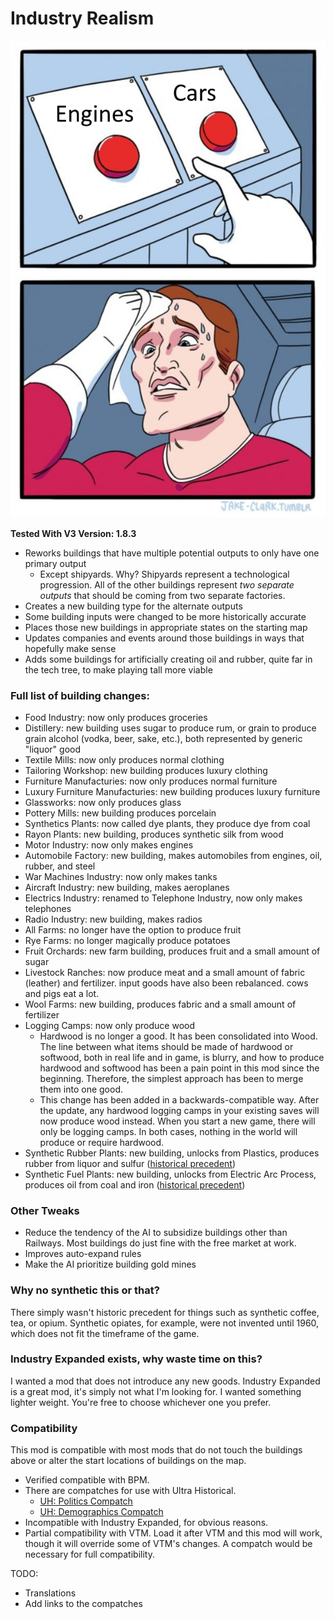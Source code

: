 # Industry Realism

![Preview](thumbnail.png)

**Tested With V3 Version: 1.8.3**

- Reworks buildings that have multiple potential outputs to only have one primary output
  - Except shipyards. Why? Shipyards represent a technological progression. All of the other buildings represent _two separate outputs_ that should be coming from two separate factories.
- Creates a new building type for the alternate outputs
- Some building inputs were changed to be more historically accurate
- Places those new buildings in appropriate states on the starting map
- Updates companies and events around those buildings in ways that hopefully make sense
- Adds some buildings for artificially creating oil and rubber, quite far in the tech tree, to make playing tall more viable

### Full list of building changes:

- Food Industry: now only produces groceries
- Distillery: new building uses sugar to produce rum, or grain to produce grain alcohol (vodka, beer, sake, etc.), both represented by generic "liquor" good
- Textile Mills: now only produces normal clothing
- Tailoring Workshop: new building produces luxury clothing
- Furniture Manufacturies: now only produces normal furniture
- Luxury Furniture Manufacturies: new building produces luxury furniture
- Glassworks: now only produces glass
- Pottery Mills: new building produces porcelain
- Synthetics Plants: now called dye plants, they produce dye from coal
- Rayon Plants: new building, produces synthetic silk from wood
- Motor Industry: now only makes engines
- Automobile Factory: new building, makes automobiles from engines, oil, rubber, and steel
- War Machines Industry: now only makes tanks
- Aircraft Industry: new building, makes aeroplanes
- Electrics Industry: renamed to Telephone Industry, now only makes telephones
- Radio Industry: new building, makes radios
- All Farms: no longer have the option to produce fruit
- Rye Farms: no longer magically produce potatoes
- Fruit Orchards: new farm building, produces fruit and a small amount of sugar
- Livestock Ranches: now produce meat and a small amount of fabric (leather) and fertilizer. input goods have also been rebalanced. cows and pigs eat a lot.
- Wool Farms: new building, produces fabric and a small amount of fertilizer
- Logging Camps: now only produce wood
  - Hardwood is no longer a good. It has been consolidated into Wood. The line between what items should be made of hardwood or softwood, both in real life and in game, is blurry, and how to produce hardwood and softwood has been a pain point in this mod since the beginning. Therefore, the simplest approach has been to merge them into one good.
  - This change has been added in a backwards-compatible way. After the update, any hardwood logging camps in your existing saves will now produce wood instead. When you start a new game, there will only be logging camps. In both cases, nothing in the world will produce or require hardwood.
- Synthetic Rubber Plants: new building, unlocks from Plastics, produces rubber from liquor and sulfur ([historical precedent](https://en.wikipedia.org/wiki/Polybutadiene#History))
- Synthetic Fuel Plants: new building, unlocks from Electric Arc Process, produces oil from coal and iron ([historical precedent](https://en.wikipedia.org/wiki/Fischer%E2%80%93Tropsch_process#History))

### Other Tweaks

- Reduce the tendency of the AI to subsidize buildings other than Railways. Most buildings do just fine with the free market at work.
- Improves auto-expand rules
- Make the AI prioritize building gold mines

### Why no synthetic this or that?

There simply wasn't historic precedent for things such as synthetic coffee, tea, or opium. Synthetic opiates, for example, were not invented until 1960, which does not fit the timeframe of the game.

### Industry Expanded exists, why waste time on this?

I wanted a mod that does not introduce any new goods. Industry Expanded is a great mod, it's simply not what I'm looking for. I wanted something lighter weight. You're free to choose whichever one you prefer.

### Compatibility

This mod is compatible with most mods that do not touch the buildings above or alter the start locations of buildings on the map.

- Verified compatible with BPM.
- There are compatches for use with Ultra Historical.
  - [UH: Politics Compatch](https://steamcommunity.com/sharedfiles/filedetails/?id=3214936638)
  - [UH: Demographics Compatch](https://steamcommunity.com/sharedfiles/filedetails/?id=3214936381)
- Incompatible with Industry Expanded, for obvious reasons.
- Partial compatibility with VTM. Load it after VTM and this mod will work, though it will override some of VTM's changes. A compatch would be necessary for full compatibility.

TODO:

- Translations
- Add links to the compatches
